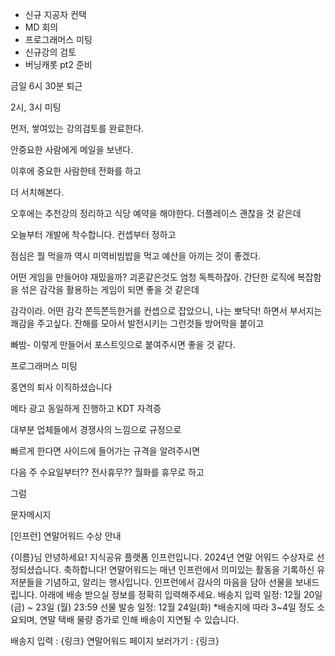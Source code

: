 - 신규 지공자 컨택 
- MD 회의 
- 프로그래머스 미팅 
- 신규강의 검토 
- 버닝캐롯 pt2 준비 



금일 6시 30분 퇴근 

2시, 3시 미팅 

먼저, 쌓여있는 강의검토를 완료한다. 

안중요한 사람에게 메일을 보낸다. 

이후에 중요한 사람한테 전화를 하고

더 서치해본다. 

오후에는 추천강의 정리하고 식당 예약을 해야한다. 
더플레이스 괜찮을 것 같은데 

오늘부터 개발에 착수합니다. 컨셉부터 정하고 

점심은 뭘 먹을까 역시 미역비빔밥을 먹고 예산을 아끼는 것이 좋겠다. 

어떤 게임을 만들어야 재밌을까? 괴혼같은것도 엄청 독특하잖아. 간단한 로직에 복잡함을 섞은 감각을 활용하는 게임이 되면 좋을 것 같은데 

감각이라. 어떤 감각 쫀득쫀득한거를 컨셉으로 잡았으니, 나는 뽀닥닥! 하면서 부서지는 쾌감을 주고싶다. 잔해를 모아서 발전시키는 그런것들 방어막을 붙이고 



빠밤- 이렇게 만들어서 포스트잇으로 붙여주시면 좋을 것 같다. 



프로그래머스 미팅 

홍연의 퇴사 이직하셨습니다 



메타 광고 동일하게 진행하고 KDT 자격증 

대부분 업체들에서 경쟁사의 느낌으로 규정으로 

빠르게 한다면 사이드에 들어가는 규격을 알려주시면 



다음 주 수요일부터?? 전사휴무?? 월화를 휴무로 하고 

그럼 



문자메시지

[인프런] 연말어워드 수상 안내 

{이름}님 안녕하세요! 
지식공유 플랫폼 인프런입니다. 
2024년 연말 어워드 수상자로 선정되셨습니다. 축하합니다! 
연말어워드는 매년 인프런에서 의미있는 활동을 기록하신 유저분들을 기념하고, 알리는 행사입니다. 
인프런에서 감사의 마음을 담아 선물을 보내드립니다.
아래에 배송 받으실 정보를 정확히 입력해주세요.
배송지 입력 일정: 12월 20일 (금) ~ 23일 (월) 23:59
선물 발송 일정: 12월 24일(화) *배송지에 따라 3~4일 정도 소요되며, 연말 택배 물량 증가로 인해 배송이 지연될 수 있습니다.

배송지 입력 : {링크}
연말어워드 페이지 보러가기 : {링크}

